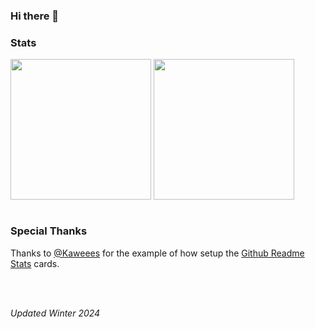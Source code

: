 ### Hi there 👋

<!--
**BobSaidHi/BobSaidHi** is a ✨ _special_ ✨ repository because its `README.md` (this file) appears on your GitHub profile.

Here are some ideas to get you started:

- 🔭 I’m currently working on ...
- 🌱 I’m currently learning ...
- 👯 I’m looking to collaborate on ...
- 🤔 I’m looking for help with ...
- 💬 Ask me about ...
- 📫 How to reach me: ...
- 😄 Pronouns: ...
- ⚡ Fun fact: ...
-->

### Stats

<!-- Public Instance
![BobSaidHi's GitHub stats](https://github-readme-stats.vercel.app/api?username=BobSaidHi&show_icons=true&theme=transparent) ![Top Langs](https://github-readme-stats.vercel.app/api/top-langs/?username=BobSaidHi&exclude_repo=&hide=Dockerfile,Processing)
-->

<!-- Private Instance, slightly more accurate, especially for the main stats card -->
<!-- This alignment is still less than ideal though
![BobSaidHi's GitHub stats](https://github-readme-stats-omega-drab-90.vercel.app/api?username=BobSaidHi&show_icons=true&theme=transparent) ![Top Langs](https://github-readme-stats-omega-drab-90.vercel.app/api/top-langs/?username=BobSaidHi&exclude_repo=&hide=Dockerfile,Processing)
-->

<!-- Private Instance w/ better formatting -->
<div>
<img height=225 align="center" src="https://github-readme-stats-omega-drab-90.vercel.app/api?username=BobSaidHi&show_icons=true&theme=transparent" />
<img height=225 align="center" src="https://github-readme-stats-omega-drab-90.vercel.app/api/top-langs/?username=BobSaidHi&exclude_repo=&hide=Dockerfile,Processing,C&size_weight=0.75&count_weight=0.25" />
</div>

<!-- Manual Count
Only Counting Top Langs Per Repo (Affects mixed C++ and Python repos)

LANG	  REPOS	FILES	PERCENTAGE R / F
Java	  27		278		53% / 63%
SV      05		100		10% / 22%
Python	13		036		25% / 08%
C++/C	  05	  20		10% / 05%
ASM		  01	  013		02% / 03%
TOTAL	  51		439		100% / 100%
-->

<br>

### Special Thanks

Thanks to [@Kaweees](https://github.com/Kaweees/Kaweees/blob/master/README.md) for the example of how setup the [Github Readme Stats](https://github.com/anuraghazra/github-readme-stats#readme) cards.

<br>
<br>

_Updated Winter 2024_

